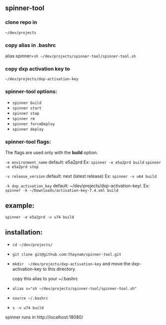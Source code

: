 ## spinner-tool

### clone repo in

`~/dev/projects`

### copy alias in .bashrc

alias spinner=`sh ~/dev/projects/spinner-tool/spinner-tool.sh`

### copy dxp activation key to

`~/dev/projects/dxp-activation-key`

### spinner-tool options:

- `spinner build`
- `spinner start`
- `spinner stop`
- `spinner rm`
- `spinner forceDeploy`
- `spinner deploy`

### spinner-tool flags:

The flags are used only with the **build** option.

`-e environment_name`
default: e5a2prd
Ex:
`spinner -e e5a2prd build`
`spinner -e e5a2prd stop`

`-v release_version`
default: next (latest release)
Ex:
`spinner -v u64 build`

`-k dxp_activation_key`
default: ~/dev/projects/dxp-activation-key/.
Ex:
`spinner -k ~/Downloads/activation-key-7.4.xml build`

## example:

`spinner -e e5a2prd -v u74 build `

## installation:

- `cd ~/dev/projects/`
- `git clone git@github.com:thaynam/spinner-tool.git`
- `mkdir  ~/dev/projects/dxp-activation-key` and move the dxp-activation-key to this directory.

  copy this alias to your ~/.bashrc

- `alias s="sh ~/dev/projects/spinner-tool/spinner-tool.sh"`
- `source ~/.bashrc`
- `s -v u74 build`

spinner runs in
http://localhost:18080/
